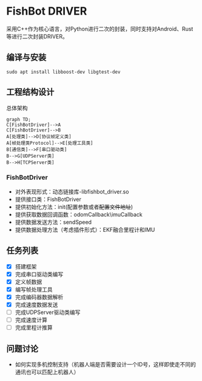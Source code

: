# FishBot DRIVER

采用C++作为核心语言，对Python进行二次的封装，同时支持对Android、Rust等进行二次封装DRIVER。

## 编译与安装

```
sudo apt install libboost-dev libgtest-dev
```

## 工程结构设计

总体架构

```mermaid
graph TD;
C[FishBotDriver]-->A
C[FishBotDriver]-->B
A[处理类]-->D[协议帧定义类]
A[帧处理类Protocol]-->E[处理工具类]
B[通信类]-->F[串口驱动类]
B-->G[UDPServer类]
B-->H[TCPServer类]
```

### FishBotDriver

- 对外表现形式：动态链接库-libfishbot_driver.so
- 提供接口类：FishBotDriver
- 提供初始化方法：init(配置参数或者~~配置文件地址~~)
- 提供获取数据回调函数：odomCallback\imuCallback
- 提供数据发送方法：sendSpeed
- 提供数据处理方法（考虑插件形式）：EKF融合里程计和IMU

## 任务列表

- [x] 搭建框架
- [x] 完成串口驱动类编写
- [x] 定义帧数据
- [x] 编写帧处理工具
- [x] 完成编码器数据解析
- [x] 完成速度数据发送
- [ ] 完成UDPServer驱动类编写
- [ ] 完成速度计算
- [ ] 完成里程计推算

## 问题讨论

- 如何实现多机控制支持（机器人端是否需要设计一个ID号，这样即使走不同的通讯也可以匹配上机器人）
